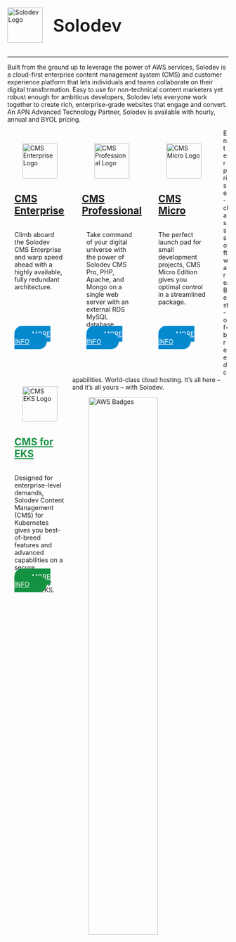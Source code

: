 #

<div style="display: flex; align-items: center; margin-bottom: 2rem;">
  <img src="../../../images/logo.png" alt="Solodev Logo" style="width: 80px;">
  <span style="font-size: 2.5rem; padding-left: 1.5rem; font-weight: 600;">Solodev</span>
</div>

<hr>

<h1 style="font-size: 2rem; display: none;" class="sr-only">Quickstart</h1>

Built from the ground up to leverage the power of AWS services, Solodev is a cloud-first enterprise content management system (CMS) and customer experience platform that lets individuals and teams collaborate on their digital transformation. Easy to use for non-technical content marketers yet robust enough for ambitious developers, Solodev lets everyone work together to create rich, enterprise-grade websites that engage and convert. An APN Advanced Technology Partner, Solodev is available with hourly, annual and BYOL pricing.

<!-- Solodev is the Digital Customer Experience Platform for AWS. Built from the ground up to leverage the power and scalability of AWS services, Solodev is a cloud-first enterprise content management system (CMS) and customer experience platform that lets individuals and teams collaborate on their digital transformation.

Easy to use for non-technical content marketers yet robust enough for ambitious developers, Solodev lets everyone work together to launch your most inspiring ideas. Create rich, enterprise-grade websites that engage and convert. Share comments and review ideas. Run content operations with little or no code. Build complex, API-driven applications like eCommerce shopping carts, inventory systems and more. Customize advanced integrations with best-of-breed software and IoT devices. Get access to training and U.S. based support. With Solodev, the customer experience is yours.

Choose from a range of Solodev CMS products that fit your needs – and launch your stack in seconds: -->

<div style="width: 23%; margin: 1rem 1rem 2rem 0; display: flex; align-items: center; justify-content: center; flex-direction: column; float: left; padding: 1rem;" class="text-center border">
  <img src="../../images/quickstart/cms-enterprise-logo.jpg" alt="CMS Enterprise Logo" style="width: 80px;">
  <h2 style="margin-top: 2rem; font-size: 1.4rem;"><a href="/quickstart/solodev-enterprise">CMS Enterprise</a></h2>
  <p style="font-size: .9rem; height: 195px;">Climb aboard the Solodev CMS Enterprise and warp speed ahead with a highly available, fully redundant architecture.</p>
  <p style="margin-top: 1rem;"><a href="/quickstart/solodev-enterprise" style="background-color: #0488ce; color: #fff; padding: .6rem 2.5rem; font-size: .9rem; border-radius: 20px;">MORE INFO</a></p>
</div>

<div style="width: 23%; margin: 1rem 1rem 2rem 0; display: flex; align-items: center; justify-content: center; flex-direction: column; float: left; padding: 1rem;" class="text-center border">
  <img src="../../images/quickstart/cms-pro-logo.jpg" alt="CMS Professional Logo" style="width: 80px;">
  <h2 style="margin-top: 2rem; font-size: 1.4rem;"><a href="/quickstart/solodev-pro">CMS Professional</a></h2>
  <p style="font-size: .9rem; height: 195px;">Take command of your digital universe with the power of Solodev CMS Pro, PHP, Apache, and Mongo on a single web server with an external RDS MySQL database.</p>
  <p style="margin-top: 1rem;"><a href="/quickstart/solodev-pro" style="background-color: #0488ce; color: #fff; padding: .6rem 2.5rem; font-size: .9rem; border-radius: 20px;">MORE INFO</a></p>
</div>

<div style="width: 23%; margin: 1rem 1rem 2rem 0; display: flex; align-items: center; justify-content: center; flex-direction: column; float: left; padding: 1rem;" class="text-center border">
  <img src="../../images/quickstart/micro/solodev-micro.png" alt="CMS Micro Logo" style="width: 80px;">
  <h2 style="margin-top: 2rem; font-size: 1.4rem;"><a href="/quickstart/solodev-micro">CMS Micro</a></h2>
  <p style="font-size: .9rem; height: 195px;">The perfect launch pad for small development projects, CMS Micro Edition gives you optimal control in a streamlined package.</p>
  <p style="margin-top: 1rem;"><a href="/quickstart/solodev-micro" style="background-color: #0488ce; color: #fff; padding: .6rem 2.5rem; font-size: .9rem; border-radius: 20px;">MORE INFO</a></p>
</div>

<div style="width: 23%; margin: 1rem 0 2rem; margin-top: 1rem; display: flex; align-items: center; justify-content: center; flex-direction: column; float: left; padding: 1rem;" class="text-center border">
  <img src="../../images/quickstart/cms-eks-logo.jpg" alt="CMS EKS Logo" style="width: 80px;">
  <h2 style="margin-top: 2rem; font-size: 1.4rem;"><a href="/quickstart/solodev-cms-for-kubernetes" style="color: #149241;">CMS for EKS</a></h2>
  <p style="font-size: .9rem; height: 195px;">Designed for enterprise-level demands, Solodev Content Management (CMS) for Kubernetes gives you best-of-breed features and advanced capabilities on a secure architecture managed by Amazon EKS.</p>
  <p style="margin-top: 1rem;"><a href="/quickstart/solodev-cms-for-kubernetes" style="background-color: #149241; color: #fff; padding: .6rem 2.5rem; font-size: .9rem; border-radius: 20px;">MORE INFO</a></p>
</div>

<p class="text-center">Enterprise-class software. Best-of-breed capabilities. World-class cloud hosting. It’s all here – and it’s all yours – with Solodev.</p>

<img src="../../../images/quickstart/aws-badges.jpg" alt="AWS Badges" style="width: 56%; display: block; margin: 0 auto;">
